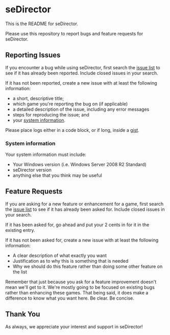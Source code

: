 seDirector
==============

This is the README for seDirector.

Please use this repository to report bugs and feature requests for seDirector.

Reporting Issues
----------------

If you encounter a bug while using seDirector, first search the [issue list](https://github.com/AsherSoftware/seDirector/issues) to see if it has already been reported. Include closed issues in your search.

If it has not been reported, create a new issue with at least the following information:

- a short, descriptive title;
- which game you're reporting the bug on (if applicable)
- a detailed description of the issue, including any error messages
- steps for reproducing the issue; and
- your [system information](#system-information).

Please place logs either in a code block, or if long, inside a [gist](https://gist.github.com).

### System information

Your system information must include:
- Your Windows version (i.e. Windows Server 2008 R2 Standard)
- seDirector version
- anything else that you think may be useful

Feature Requests
-------------------

If you are asking for a new feature or enhancement for a game, first search the [issue list](https://github.com/AsherSoftware/seDirector/issues) to see if it has already been asked for. Include closed issues in your search.

If it has been asked for, go ahead and put your 2 cents in for it in the existing entry.

If it has not been asked for, create a new issue with at least the following information:

 - A clear description of what exactly you want
 - Justification as to why this is something that is needed
 - Why we should do this feature rather than doing some other feature on the list

Remember that just because you ask for a feature improvement doesn't mean we'll get to it.  We're mostly going to be focused on existing bugs rather than enhancing these games.  That being said, it does make a difference to know what you want here.  Be clear.  Be concise.

Thank You
-------------------

As always, we appreciate your interest and support in seDirector!